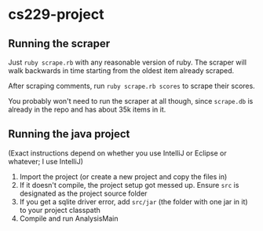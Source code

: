 cs229-project
=============

## Running the scraper

Just `ruby scrape.rb` with any reasonable version of ruby. The scraper will walk backwards in time starting from the oldest item already scraped. 

After scraping comments, run `ruby scrape.rb scores` to scrape their scores. 

You probably won't need to run the scraper at all though, since `scrape.db` is already in the repo and has about 35k items in it.

## Running the java project

(Exact instructions depend on whether you use IntelliJ or Eclipse or whatever; I use IntelliJ)

1. Import the project (or create a new project and copy the files in)
2. If it doesn't compile, the project setup got messed up. Ensure `src` is designated as the project source folder
3. If you get a sqlite driver error, add `src/jar` (the folder with one jar in it) to your project classpath
4. Compile and run AnalysisMain
